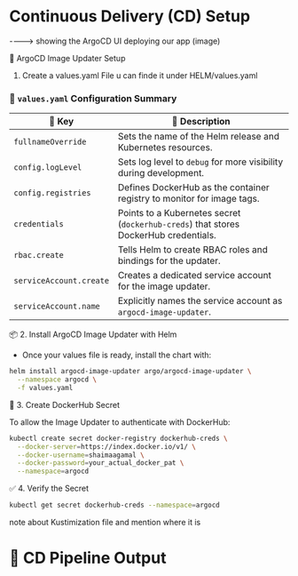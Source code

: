 # Continuous Delivery (CD) Setup

----> showing the ArgoCD UI deploying our app 
(image)

🤖 ArgoCD Image Updater Setup
 1. Create a values.yaml File
u can finde it under HELM/values.yaml

### 🔧 `values.yaml` Configuration Summary

| 🔑 Key                    | 📄 Description                                                                 |
|--------------------------|---------------------------------------------------------------------------------|
| `fullnameOverride`       | Sets the name of the Helm release and Kubernetes resources.                    |
| `config.logLevel`        | Sets log level to `debug` for more visibility during development.              |
| `config.registries`      | Defines DockerHub as the container registry to monitor for image tags.         |
| `credentials`            | Points to a Kubernetes secret (`dockerhub-creds`) that stores DockerHub credentials. |
| `rbac.create`            | Tells Helm to create RBAC roles and bindings for the updater.                  |
| `serviceAccount.create`  | Creates a dedicated service account for the image updater.                     |
| `serviceAccount.name`    | Explicitly names the service account as `argocd-image-updater`.                |


📦 2. Install ArgoCD Image Updater with Helm

- Once your values file is ready, install the chart with:
```bash
helm install argocd-image-updater argo/argocd-image-updater \
  --namespace argocd \
  -f values.yaml
```
🔐 3. Create DockerHub Secret

To allow the Image Updater to authenticate with DockerHub:
```bash
kubectl create secret docker-registry dockerhub-creds \
  --docker-server=https://index.docker.io/v1/ \
  --docker-username=shaimaagamal \
  --docker-password=your_actual_docker_pat \
  --namespace=argocd
```
✅ 4. Verify the Secret

```bash
kubectl get secret dockerhub-creds --namespace=argocd

```
note about Kustimization file and mention where it is 

# 🚀 CD Pipeline Output

